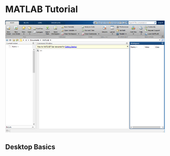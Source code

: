 # MATLAB Tutorial

![](//github.com/jack1012/NA2018Spring/blob/master/0227/desktop.png)

## Desktop Basics

